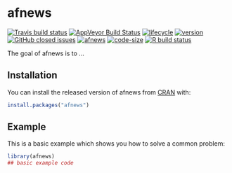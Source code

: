 # afnews

<!-- badges: start -->
[![Travis build status](https://travis-ci.org/armelsoubeiga/afnews.svg?branch=master)](https://travis-ci.org/armelsoubeiga/afnews)
[![AppVeyor Build Status](https://ci.appveyor.com/api/projects/status/github/armelsoubeiga/afnews?branch=master&svg=true)](https://ci.appveyor.com/project/armelsoubeiga/afnews)
[![lifecycle](https://img.shields.io/badge/lifecycle-maturing-blue.svg)](https://www.tidyverse.org/lifecycle/#maturing)
[![version](https://img.shields.io/github/tag/armelsoubeiga/afnews.svg)](https://github.com/armelsoubeiga/afnews/releases)
[![GitHub closed issues](https://img.shields.io/github/issues-closed/armelsoubeiga/afnews.svg)](https://github.com/armelsoubeiga/afnews/issues)
[![afnews](https://cranlogs.r-pkg.org/badges/afnews)](https://cranlogs.r-pkg.org/badges/afnews)
[![code-size](https://img.shields.io/github/languages/code-size/armelsoubeiga/afnews.svg)](https://github.com/armelsoubeiga/afnews)
[![R build status](https://github.com/armelsoubeiga/afnews/workflows/R-CMD-check/badge.svg)](https://github.com/armelsoubeiga/afnews/actions)
<!-- badges: end -->

The goal of afnews is to ...

## Installation

You can install the released version of afnews from [CRAN](https://CRAN.R-project.org) with:

``` r
install.packages("afnews")
```

## Example

This is a basic example which shows you how to solve a common problem:

``` r
library(afnews)
## basic example code
```

